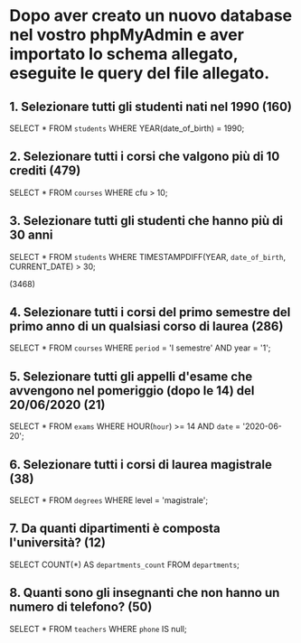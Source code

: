 # Dopo aver creato un nuovo database nel vostro phpMyAdmin e aver importato lo schema allegato, eseguite le query del file allegato.

## 1. Selezionare tutti gli studenti nati nel 1990 (160)

SELECT * FROM `students` WHERE YEAR(date_of_birth) = 1990;

## 2. Selezionare tutti i corsi che valgono più di 10 crediti (479)

SELECT * FROM `courses` WHERE cfu > 10;

## 3. Selezionare tutti gli studenti che hanno più di 30 anni

SELECT * FROM `students` WHERE TIMESTAMPDIFF(YEAR, `date_of_birth`, CURRENT_DATE) > 30;

(3468)

## 4. Selezionare tutti i corsi del primo semestre del primo anno di un qualsiasi corso di laurea (286)
SELECT * FROM `courses` WHERE `period` = 'I semestre' AND year = '1';

## 5. Selezionare tutti gli appelli d'esame che avvengono nel pomeriggio (dopo le 14) del 20/06/2020 (21)

SELECT * 
FROM `exams` 
WHERE HOUR(`hour`) >= 14 AND `date` = '2020-06-20';

## 6. Selezionare tutti i corsi di laurea magistrale (38)
SELECT * 
FROM `degrees` WHERE level = 'magistrale';

## 7. Da quanti dipartimenti è composta l'università? (12)
SELECT COUNT(*) AS `departments_count` 
FROM `departments`;

## 8. Quanti sono gli insegnanti che non hanno un numero di telefono? (50)

SELECT * FROM `teachers` 
WHERE `phone` IS null;